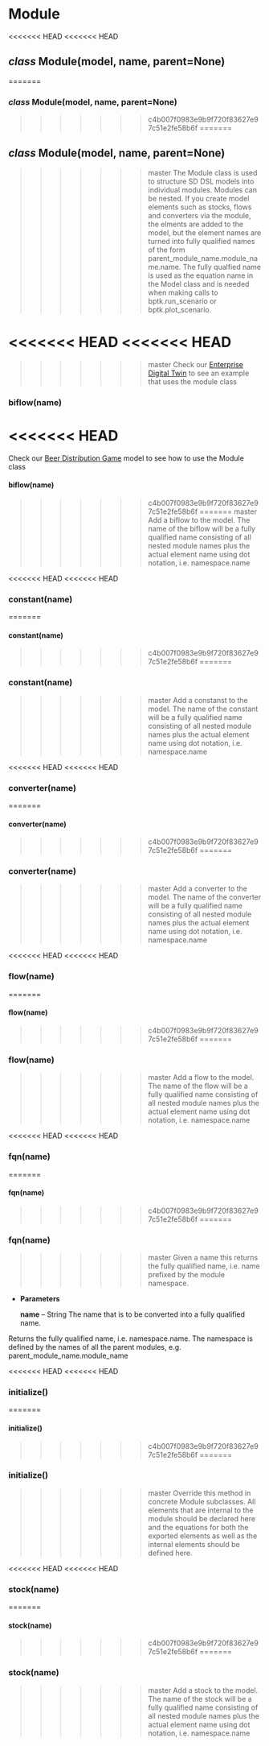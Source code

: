 # Module


<<<<<<< HEAD
<<<<<<< HEAD
## _class_ Module(model, name, parent=None)

=======
### _class_ Module(model, name, parent=None)
>>>>>>> c4b007f0983e9b9f720f83627e97c51e2fe58b6f
=======
## _class_ Module(model, name, parent=None)

>>>>>>> master
The Module class is used to structure SD DSL models into individual modules.
Modules can be nested. If you create model elements such as stocks, flows and
converters via the module, the elments are added to the model, but the element
names are turned into fully qualified names of the form
parent_module_name.module_name.name. The fully qualfied name is used as the equation
name in the Model class and is needed when making calls to bptk.run_scenario or
bptk.plot_scenario.

<<<<<<< HEAD
<<<<<<< HEAD
=======
>>>>>>> master
Check our [Enterprise Digital Twin](../model_library/enterprise_digital_twin/enterprise_digital_twin.ipynb) to see an example that uses the module class


### biflow(name)
<<<<<<< HEAD
=======
Check our [Beer Distribution Game](https://github.com/transentis/beergame/blob/master/beergame_sd_dsl.ipynb) model to see how to use the Module class


#### biflow(name)
>>>>>>> c4b007f0983e9b9f720f83627e97c51e2fe58b6f
=======
>>>>>>> master
Add a biflow to the model. The name of the biflow will be a fully qualified name
consisting of all nested module names plus the actual element name using dot
notation, i.e. namespace.name


<<<<<<< HEAD
<<<<<<< HEAD
### constant(name)
=======
#### constant(name)
>>>>>>> c4b007f0983e9b9f720f83627e97c51e2fe58b6f
=======
### constant(name)
>>>>>>> master
Add a constanst to the model. The name of the constant will be a fully qualified name
consisting of all nested module names plus the actual element name using dot
notation, i.e. namespace.name


<<<<<<< HEAD
<<<<<<< HEAD
### converter(name)
=======
#### converter(name)
>>>>>>> c4b007f0983e9b9f720f83627e97c51e2fe58b6f
=======
### converter(name)
>>>>>>> master
Add a converter to the model. The name of the converter will be a fully qualified name
consisting of all nested module names plus the actual element name using dot
notation, i.e. namespace.name


<<<<<<< HEAD
<<<<<<< HEAD
### flow(name)
=======
#### flow(name)
>>>>>>> c4b007f0983e9b9f720f83627e97c51e2fe58b6f
=======
### flow(name)
>>>>>>> master
Add a flow to the model. The name of the flow will be a fully qualified name
consisting of all nested module names plus the actual element name using dot
notation, i.e. namespace.name


<<<<<<< HEAD
<<<<<<< HEAD
### fqn(name)
=======
#### fqn(name)
>>>>>>> c4b007f0983e9b9f720f83627e97c51e2fe58b6f
=======
### fqn(name)
>>>>>>> master
Given a name this returns the fully qualified name, i.e. name prefixed
by the module namespace.


* **Parameters**

    **name** – String
    The name that is to be converted into a fully qualified name.


Returns the fully qualified name, i.e. namespace.name. The namespace is defined
by the names of all the parent modules, e.g. parent_module_name.module_name


<<<<<<< HEAD
<<<<<<< HEAD
### initialize()
=======
#### initialize()
>>>>>>> c4b007f0983e9b9f720f83627e97c51e2fe58b6f
=======
### initialize()
>>>>>>> master
Override this method in concrete Module subclasses. All elements that
are internal to the module should be declared here and the equations
for both the exported elements as well as the internal elements should
be defined here.


<<<<<<< HEAD
<<<<<<< HEAD
### stock(name)
=======
#### stock(name)
>>>>>>> c4b007f0983e9b9f720f83627e97c51e2fe58b6f
=======
### stock(name)
>>>>>>> master
Add a stock to the model. The name of the stock will be a fully qualified name
consisting of all nested module names plus the actual element name using dot
notation, i.e. namespace.name
